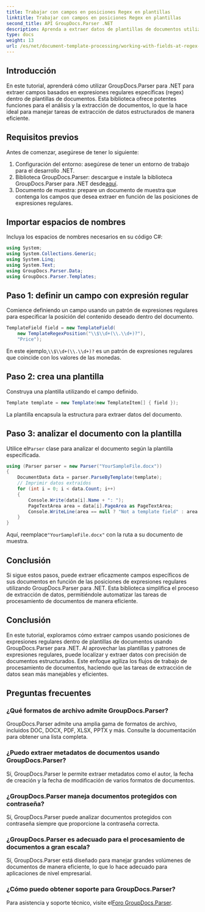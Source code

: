 ```yaml
---
title: Trabajar con campos en posiciones Regex en plantillas
linktitle: Trabajar con campos en posiciones Regex en plantillas
second_title: API GroupDocs.Parser .NET
description: Aprenda a extraer datos de plantillas de documentos utilizando posiciones de expresiones regulares con GroupDocs.Parser para .NET. Automatice sus tareas de extracción de datos de manera eficiente.
type: docs
weight: 13
url: /es/net/document-template-processing/working-with-fields-at-regex-positions-in-templates/
---
```

## Introducción
En este tutorial, aprenderá cómo utilizar GroupDocs.Parser para .NET para extraer campos basados en expresiones regulares específicas (regex) dentro de plantillas de documentos. Esta biblioteca ofrece potentes funciones para el análisis y la extracción de documentos, lo que la hace ideal para manejar tareas de extracción de datos estructurados de manera eficiente.
## Requisitos previos
Antes de comenzar, asegúrese de tener lo siguiente:
1. Configuración del entorno: asegúrese de tener un entorno de trabajo para el desarrollo .NET.
2.  Biblioteca GroupDocs.Parser: descargue e instale la biblioteca GroupDocs.Parser para .NET desde[aquí](https://releases.groupdocs.com/parser/net/).
3. Documento de muestra: prepare un documento de muestra que contenga los campos que desea extraer en función de las posiciones de expresiones regulares.

## Importar espacios de nombres
Incluya los espacios de nombres necesarios en su código C#:
```csharp
using System;
using System.Collections.Generic;
using System.Linq;
using System.Text;
using GroupDocs.Parser.Data;
using GroupDocs.Parser.Templates;
```
## Paso 1: definir un campo con expresión regular
Comience definiendo un campo usando un patrón de expresiones regulares para especificar la posición del contenido deseado dentro del documento.
```csharp
TemplateField field = new TemplateField(
    new TemplateRegexPosition("\\$\\d+(\\.\\d+)?"),
    "Price");
```
 En este ejemplo,`\\$\\d+(\\.\\d+)?` es un patrón de expresiones regulares que coincide con los valores de las monedas.
## Paso 2: crea una plantilla
Construya una plantilla utilizando el campo definido.
```csharp
Template template = new Template(new TemplateItem[] { field });
```
La plantilla encapsula la estructura para extraer datos del documento.
## Paso 3: analizar el documento con la plantilla
 Utilice el`Parser` clase para analizar el documento según la plantilla especificada.
```csharp
using (Parser parser = new Parser("YourSampleFile.docx"))
{
    DocumentData data = parser.ParseByTemplate(template);
    // Imprimir datos extraídos
    for (int i = 0; i < data.Count; i++)
    {
        Console.Write(data[i].Name + ": ");
        PageTextArea area = data[i].PageArea as PageTextArea;
        Console.WriteLine(area == null ? "Not a template field" : area.Text);
    }
}
```
 Aquí, reemplace`"YourSampleFile.docx"` con la ruta a su documento de muestra.

## Conclusión
Si sigue estos pasos, puede extraer eficazmente campos específicos de sus documentos en función de las posiciones de expresiones regulares utilizando GroupDocs.Parser para .NET. Esta biblioteca simplifica el proceso de extracción de datos, permitiéndole automatizar las tareas de procesamiento de documentos de manera eficiente.

## Conclusión
En este tutorial, exploramos cómo extraer campos usando posiciones de expresiones regulares dentro de plantillas de documentos usando GroupDocs.Parser para .NET. Al aprovechar las plantillas y patrones de expresiones regulares, puede localizar y extraer datos con precisión de documentos estructurados. Este enfoque agiliza los flujos de trabajo de procesamiento de documentos, haciendo que las tareas de extracción de datos sean más manejables y eficientes.

## Preguntas frecuentes
### ¿Qué formatos de archivo admite GroupDocs.Parser?
GroupDocs.Parser admite una amplia gama de formatos de archivo, incluidos DOC, DOCX, PDF, XLSX, PPTX y más. Consulte la documentación para obtener una lista completa.
### ¿Puedo extraer metadatos de documentos usando GroupDocs.Parser?
Sí, GroupDocs.Parser le permite extraer metadatos como el autor, la fecha de creación y la fecha de modificación de varios formatos de documentos.
### ¿GroupDocs.Parser maneja documentos protegidos con contraseña?
Sí, GroupDocs.Parser puede analizar documentos protegidos con contraseña siempre que proporcione la contraseña correcta.
### ¿GroupDocs.Parser es adecuado para el procesamiento de documentos a gran escala?
Sí, GroupDocs.Parser está diseñado para manejar grandes volúmenes de documentos de manera eficiente, lo que lo hace adecuado para aplicaciones de nivel empresarial.
### ¿Cómo puedo obtener soporte para GroupDocs.Parser?
 Para asistencia y soporte técnico, visite el[Foro GroupDocs.Parser](https://forum.groupdocs.com/c/parser/17).